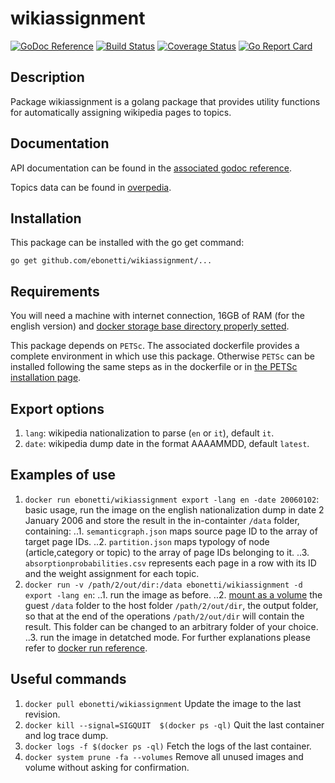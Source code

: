 wikiassignment
========

[![GoDoc Reference](https://godoc.org/github.com/ebonetti/wikiassignment?status.svg)](http://godoc.org/github.com/ebonetti/wikiassignment)
[![Build Status](https://travis-ci.org/ebonetti/wikiassignment.svg?branch=master)](https://travis-ci.org/ebonetti/wikiassignment)
[![Coverage Status](https://coveralls.io/repos/ebonetti/wikiassignment/badge.svg?branch=master)](https://coveralls.io/r/ebonetti/wikiassignment?branch=master)
[![Go Report Card](https://goreportcard.com/badge/github.com/ebonetti/wikiassignment)](https://goreportcard.com/report/github.com/ebonetti/wikiassignment)

Description
-----------

Package wikiassignment is a golang package that provides utility functions for automatically assigning wikipedia pages to topics. 

Documentation
-------------
API documentation can be found in the [associated godoc reference](https://godoc.org/github.com/ebonetti/wikiassignment).

Topics data can be found in [overpedia](https://github.com/ebonetti/overpedia/tree/master/nationalization/languages).

Installation
------------

This package can be installed with the go get command:

    go get github.com/ebonetti/wikiassignment/...

Requirements
-------------

You will need a machine with internet connection, 16GB of RAM (for the english version) and [docker storage base directory properly setted](https://forums.docker.com/t/how-do-i-change-the-docker-image-installation-directory/1169).

This package depends on `PETSc`. The associated dockerfile provides a complete environment in which use this package. Otherwise `PETSc` can be installed following the same steps as in the dockerfile or in [the PETSc installation page](https://www.mcs.anl.gov/petsc/documentation/installation.html).

Export options
-------------
1. `lang`: wikipedia nationalization to parse (`en` or `it`), default `it`.
2. `date`: wikipedia dump date in the format AAAAMMDD, default `latest`.

Examples of use
-------------

1. `docker run ebonetti/wikiassignment export -lang en -date 20060102`: basic usage, run the image on the english nationalization dump in date 2 January 2006 and store the result in the in-containter `/data` folder, containing:
..1. `semanticgraph.json` maps source page ID to the array of target page IDs.
..2. `partition.json` maps typology of node (article,category or topic) to the array of page IDs belonging to it.
..3. `absorptionprobabilities.csv` represents each page in a row with its ID and the weight assignment for each topic.
2. `docker run -v /path/2/out/dir:/data ebonetti/wikiassignment -d export -lang en`:
..1. run the image as before.
..2. [mount as a volume](https://docs.docker.com/storage/volumes/) the guest `/data` folder to the host folder `/path/2/out/dir`, the output folder, so that at the end of the operations  `/path/2/out/dir` will contain the result. This folder can be changed to an arbitrary folder of your choice.
..3. run the image in detatched mode.
For further explanations please refer to [docker run reference](https://docs.docker.com/engine/reference/run).

Useful commands
-------------
1. `docker pull ebonetti/wikiassignment` Update the image to the last revision.
2. `docker kill --signal=SIGQUIT  $(docker ps -ql)` Quit the last container and log trace dump.
4. `docker logs -f $(docker ps -ql)` Fetch the logs of the last container.
5. `docker system prune -fa --volumes` Remove all unused images and volume without asking for confirmation.